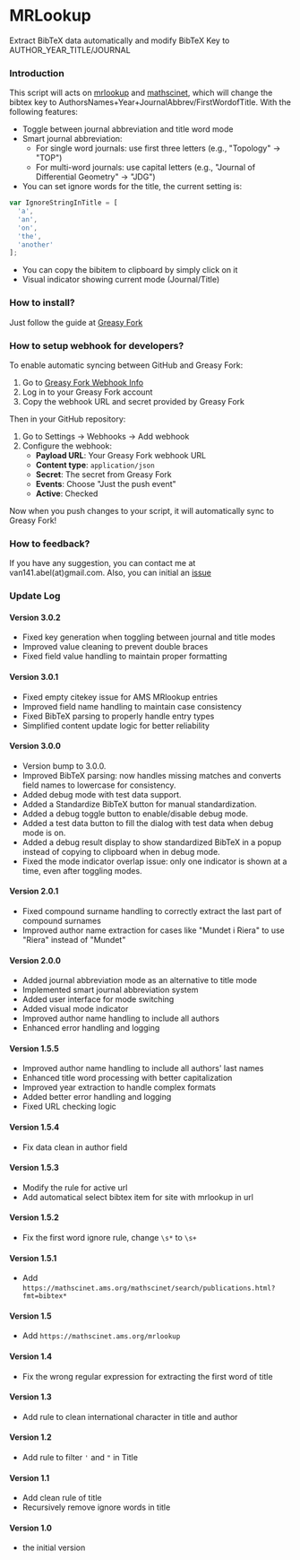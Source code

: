 # MRLookup
Extract BibTeX data automatically and modify BibTeX Key to AUTHOR_YEAR_TITLE/JOURNAL

### Introduction
This script will acts on [mrlookup](http://www.ams.org/mrlookup) and [mathscinet](http://www.ams.org/mathscinet), which will change the bibtex key to AuthorsNames+Year+JournalAbbrev/FirstWordofTitle. With the following features:

* Toggle between journal abbreviation and title word mode
* Smart journal abbreviation:
  - For single word journals: use first three letters (e.g., "Topology" -> "TOP")
  - For multi-word journals: use capital letters (e.g., "Journal of Differential Geometry" -> "JDG")
* You can set ignore words for the title, the current setting is:

```javascript
var IgnoreStringInTitle = [
  'a',
  'an',
  'on',
  'the',
  'another'
];
```

* You can copy the bibitem to clipboard by simply click on it
* Visual indicator showing current mode (Journal/Title)

### How to install?

Just follow the guide at [Greasy Fork](https://greasyfork.org/zh-CN)

### How to setup webhook for developers?

To enable automatic syncing between GitHub and Greasy Fork:

1. Go to [Greasy Fork Webhook Info](https://greasyfork.org/zh-CN/users/webhook-info)
2. Log in to your Greasy Fork account
3. Copy the webhook URL and secret provided by Greasy Fork

Then in your GitHub repository:

1. Go to Settings → Webhooks → Add webhook
2. Configure the webhook:
   - **Payload URL**: Your Greasy Fork webhook URL
   - **Content type**: `application/json`
   - **Secret**: The secret from Greasy Fork
   - **Events**: Choose "Just the push event"
   - **Active**: Checked

Now when you push changes to your script, it will automatically sync to Greasy Fork!

### How to feedback?
If you have any suggestion, you can contact me at van141.abel(at)gmail.com. Also, you can initial an [issue](https://github.com/vanabel/mrlookup/issues)

### Update Log
#### Version 3.0.2

* Fixed key generation when toggling between journal and title modes
* Improved value cleaning to prevent double braces
* Fixed field value handling to maintain proper formatting

#### Version 3.0.1

* Fixed empty citekey issue for AMS MRlookup entries
* Improved field name handling to maintain case consistency
* Fixed BibTeX parsing to properly handle entry types
* Simplified content update logic for better reliability

#### Version 3.0.0

* Version bump to 3.0.0.
* Improved BibTeX parsing: now handles missing matches and converts field names to lowercase for consistency.
* Added debug mode with test data support.
* Added a Standardize BibTeX button for manual standardization.
* Added a debug toggle button to enable/disable debug mode.
* Added a test data button to fill the dialog with test data when debug mode is on.
* Added a debug result display to show standardized BibTeX in a popup instead of copying to clipboard when in debug mode.
* Fixed the mode indicator overlap issue: only one indicator is shown at a time, even after toggling modes.

#### Version 2.0.1

* Fixed compound surname handling to correctly extract the last part of compound surnames
* Improved author name extraction for cases like "Mundet i Riera" to use "Riera" instead of "Mundet"

#### Version 2.0.0

* Added journal abbreviation mode as an alternative to title mode
* Implemented smart journal abbreviation system
* Added user interface for mode switching
* Added visual mode indicator
* Improved author name handling to include all authors
* Enhanced error handling and logging

#### Version 1.5.5

* Improved author name handling to include all authors' last names
* Enhanced title word processing with better capitalization
* Improved year extraction to handle complex formats
* Added better error handling and logging
* Fixed URL checking logic

#### Version 1.5.4

* Fix data clean in author field

#### Version 1.5.3

* Modify the rule for active url
* Add automatical select bibtex item for site with mrlookup in url

#### Version 1.5.2

* Fix the first word ignore rule, change `\s*` to `\s+`

#### Version 1.5.1

* Add `https://mathscinet.ams.org/mathscinet/search/publications.html?fmt=bibtex*`

#### Version 1.5

* Add `https://mathscinet.ams.org/mrlookup`

#### Version 1.4

* Fix the wrong regular expression for extracting the first word of title

#### Version 1.3

* Add rule to clean international character in title and author

#### Version 1.2

* Add rule to filter `'` and `"` in Title

#### Version 1.1

* Add clean rule of title
* Recursively remove ignore words in title

#### Version 1.0

* the initial version
